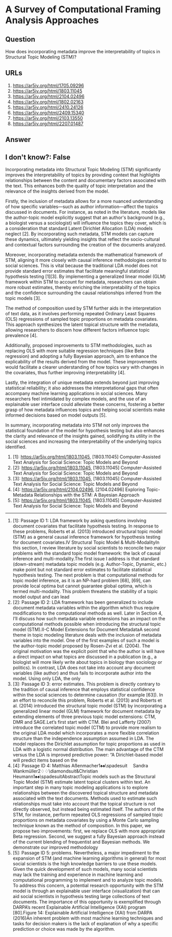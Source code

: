 # A Survey of Computational Framing Analysis Approaches

## Question

How does incorporating metadata improve the interpretability of topics in Structural Topic Modeling (STM)?

## URLs

1. https://ar5iv.org/html/1705.09296
2. https://ar5iv.org/html/1803.11045
3. https://ar5iv.org/html/2104.02496
4. https://ar5iv.org/html/1802.02163
5. https://ar5iv.org/html/2410.24126
6. https://ar5iv.org/html/2409.15340
7. https://ar5iv.org/html/2103.13550
8. https://ar5iv.org/html/2207.01487

## Answer

## I don't know?: False

Incorporating metadata into Structural Topic Modeling (STM) significantly improves the interpretability of topics by providing context that highlights relationships between the content and documentary factors associated with the text. This enhances both the quality of topic interpretation and the relevance of the insights derived from the model.

Firstly, the inclusion of metadata allows for a more nuanced understanding of how specific variables—such as author information—affect the topics discussed in documents. For instance, as noted in the literature, models like the author-topic model explicitly suggest that an author's background (e.g., a biologist versus a sociologist) will influence the topics they cover, which is a consideration that standard Latent Dirichlet Allocation (LDA) models neglect [2]. By incorporating such metadata, STM models can capture these dynamics, ultimately yielding insights that reflect the socio-cultural and contextual factors surrounding the creation of the documents analyzed.

Moreover, incorporating metadata extends the mathematical framework of STM, aligning it more closely with causal inference methodologies central to social sciences. This is vital because the traditional LDA model does not provide standard error estimates that facilitate meaningful statistical hypothesis testing [1][3]. By implementing a generalized linear model (GLM) framework within STM to account for metadata, researchers can obtain more robust estimates, thereby enriching the interpretability of the topics and the confidence surrounding the causal relationships inferred from the topic models [3].

The method of composition used by STM further aids in the interpretation of text data, as it involves performing repeated Ordinary Least Squares (OLS) regressions of sampled topic proportions on metadata covariates. This approach synthesizes the latent topical structure with the metadata, allowing researchers to discern how different factors influence topic prevalence [4]. 

Additionally, proposed improvements to STM methodologies, such as replacing OLS with more suitable regression techniques (like Beta regression) and adopting a fully Bayesian approach, aim to enhance the explicability of the results derived from the model. These improvements would facilitate a clearer understanding of how topics vary with changes in the covariates, thus further improving interpretability [4].

Lastly, the integration of unique metadata extends beyond just improving statistical reliability; it also addresses the interpretational gaps that often accompany machine learning applications in social sciences. Many researchers feel intimidated by complex models, and the use of an explainable user interface could alleviate these concerns, fostering a better grasp of how metadata influences topics and helping social scientists make informed decisions based on model outputs [5].

In summary, incorporating metadata into STM not only improves the statistical foundation of the model for hypothesis testing but also enhances the clarity and relevance of the insights gained, solidifying its utility in the social sciences and increasing the interpretability of the underlying topics identified.

1. [1]:  https://ar5iv.org/html/1803.11045, [1803.11045] Computer-Assisted Text Analysis for Social Science: Topic Models and Beyond
2. [2]:  https://ar5iv.org/html/1803.11045, [1803.11045] Computer-Assisted Text Analysis for Social Science: Topic Models and Beyond
3. [3]:  https://ar5iv.org/html/1803.11045, [1803.11045] Computer-Assisted Text Analysis for Social Science: Topic Models and Beyond
4. [4]:  https://ar5iv.org/html/2104.02496, [2104.02496] Exploring Topic-Metadata Relationships with the STM: A Bayesian Approach
5. [5]:  https://ar5iv.org/html/1803.11045, [1803.11045] Computer-Assisted Text Analysis for Social Science: Topic Models and Beyond
---
1. [1]:  Passage ID 1: LDA framework by asking questions involving document covariates that facilitate hypothesis testing. In response to these problems, Roberts et al. (2013) introduced structural topic model (STM) as a general causal inference framework for hypothesis testing for document covariates.IV Structural Topic Model & Multi-ModalityIn this section, I review literature by social scientists to reconcile two major problems with the standard topic model framework: the lack of causal inference and multi-modality.The first issue I address is that standard (down-stream) metadata topic models (e.g. Author-Topic, Dynamic, etc.) make point but not standard error estimates to facilitate statistical hypothesis testing. The next problem is that computational methods for topic model inference, as it is an NP-hard problem [68], [69], can provide local optima but cannot guarantee global optima, which is termed multi-modality. This problem threatens the stability of a topic model output and can lead
2. [2]:  Passage ID 2: LDA framework has been generalized to include document metadata variables within the algorithm which thus require modifications to the computational methods as well. Later in Section 4, I’ll discuss how such metadata variable extensions has an impact on the computational methods possible when introducing the structural topic model (STM).II-C Model Extensions for Document MetadataA second theme in topic modeling literature deals with the inclusion of metadata variables into the model. One of the first examples of such a model is the author-topic model proposed by Rosen-Zvi et al. (2004). The original motivation was the explicit point that who the author is will have a direct impact on what topics are discussed in a publication (e.g., a biologist will more likely write about topics in biology than sociology or politics). In contrast, LDA does not take into account any document variables (like author) and thus fails to incorporate author into the model. Using only LDA, the only
3. [3]:  Passage ID 3: error estimates. This problem is directly contrary to the tradition of causal inference that employs statistical confidence within the social sciences to determine causation (for example [63]). In an effort to reconcile this problem, Roberts et al. (2013) and Roberts et al. (2014) introduced the structural topic model (STM) by incorporating a generalized linear model (GLM) framework for document metadata by extending elements of three previous topic model extensions: CTM, DMR and SAGE.Let’s first start with CTM. Blei and Lafferty (2007) introduce the correlated topic model (CTM) to provide more realism to the original LDA model which incorporates a more flexible correlation structure than the independence assumption assumed in LDA. The model replaces the Dirichlet assumption for topic proportions as used in LDA with a logistic normal distribution. The main advantage of the CTM versus the LDA is improved predictive power: “A Dirichlet-based model will predict items based on the
4. [4]:  Passage ID 4: Matthias Aßenmacher1♠♠\spadesuit  Sandra Wankmüller2♢♢\diamondsuit&Christian Heumann1♠♠\spadesuitAbstractTopic models such as the Structural Topic Model (STM) estimate latent topical clusters within text. An important step in many topic modeling applications is to explore relationships between the discovered topical structure and metadata associated with the text documents. Methods used to estimate such relationships must take into account that the topical structure is not directly observed, but instead being estimated itself. The authors of the STM, for instance, perform repeated OLS regressions of sampled topic proportions on metadata covariates by using a Monte Carlo sampling technique known as the method of composition. In this paper, we propose two improvements: first, we replace OLS with more appropriate Beta regression. Second, we suggest a fully Bayesian approach instead of the current blending of frequentist and Bayesian methods. We demonstrate our improved methodology
5. [5]:  Passage ID 5: problems. Nevertheless, a major impediment to the expansion of STM (and machine learning algorithms in general) for most social scientists is the high knowledge barriers to use these models. Given the quick development of such models, many social scientists may lack the training and experience in machine learning and computational programming to implement and to analyze topic models. To address this concern, a potential research opportunity with the STM model is through an explainable user interface (visualization) that can aid social scientists in hypothesis testing large collections of text documents. The importance of this opportunity is exemplified through DARPA’s recent Explainable Artificial Intelligence (XAI) program [80].Figure 14: Explainable Artificial Intelligence (XAI) from DARPA (2016)An inherent problem with most machine learning techniques and tasks for decision makers is the lack of explanation of why a specific prediction or choice was made by the algorithm.